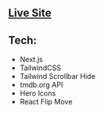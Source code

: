 <h2><a href="https://huluid.vercel.app/">Live Site</a></h2>
  
  <h2>Tech:</h2>
  <ul>
    <li>Next.js</li>
    <li>TailwindCSS</li>
    <li>Tailwind Scrollbar Hide</li>
    <li>tmdb.org API</li>
    <li>Hero Icons</li>
    <li> React Flip Move</li>
  </ul>
